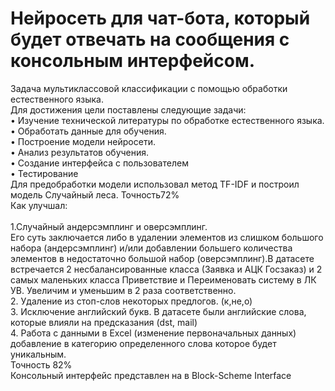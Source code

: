 # Нейросеть для чат-бота, который будет отвечать на сообщения c консольным интерфейсом.
Задача мультиклассовой классификации с помощью обработки естественного языка.<br />
Для достижения цели поставлены следующие задачи:<br />
•	Изучение технической литературы по обработке естественного языка.<br />
•	Обработать данные для обучения.<br />
•	Построение модели нейросети.<br />
•	Анализ результатов обучения.<br />
•	Создание интерфейса с пользователем<br />
•	Тестирование <br />
Для предобработки модели использовал метод TF-IDF и построил модель Случайный леса.  Точность72% <br /> 
Как улучшал:<br />   
1.Случайный андерсэмплинг и оверсэмплинг.<br />
Его суть заключается либо в удалении элементов из слишком большого набора (андерсэмплинг) и/или добавлении большего количества элементов в недостаточно большой набор (оверсэмплинг).В датасете встречается 2 несбалансированные класса (Заявка и АЦК Госзаказ) и 2 самых маленьких класса Приветствие и Переименовать систему в ЛК УВ. Увеличим и уменьшим в 2 раза соответственно.<br /> 
2. Удаление из стоп-слов некоторых предлогов. (к,не,о)<br /> 
3. Исключение английский букв. В датасете были английские слова, которые влияли на предсказания (dst, mail)<br /> 
4. Работа с данными в Excel (изменение первоначальных данных) добавление в категорию определенного слова которое будет уникальным. <br /> 
Точность 82% <br />
Консольный интерфейс  представлен на в Block-Scheme Interface<br />





